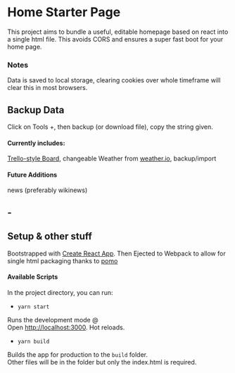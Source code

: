# Home Starter Page

This project aims to bundle a useful, editable homepage based on react into a single html file. This avoids CORS and ensures a super fast boot for your home page.

### Notes

Data is saved to local storage, clearing cookies over whole timeframe will clear this in most browsers. 

## Backup Data

Click on Tools +, then backup (or download file), copy the string given.

#### Currently includes:

[Trello-style Board](https://github.com/rcdexta/react-trello), changeable Weather from [weather.io](https://weatherwidget.io/), backup/import

#### Future Additions

news (preferably wikinews)

## -
## Setup & other stuff

Bootstrapped with [Create React App](https://github.com/facebook/create-react-app). Then Ejected to Webpack to allow for single html packaging thanks to [pomo](https://stackoverflow.com/questions/51949719/is-there-a-way-to-build-a-react-app-in-a-single-html-file)

#### Available Scripts

In the project directory, you can run:

- `yarn start`

Runs the development mode @ <br />
Open [http://localhost:3000](http://localhost:3000). Hot reloads.

- `yarn build`

Builds the app for production to the `build` folder.<br />
Other files will be in the folder but only the index.html is required.
